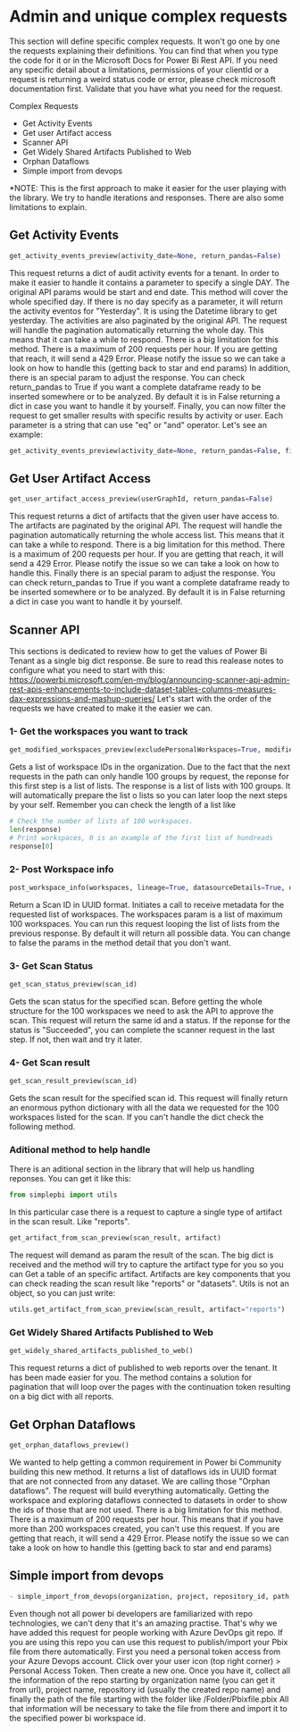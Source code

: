 # Admin and unique complex requests

This section will define specific complex requests. It won't go one by one the requests explaining their definitions. You can find that when you type the code for it or in the Microsoft Docs for Power Bi Rest API.
If you need any specific detail about a limitations, permissions of your clientId or a request is returning a weird status code or error, please check microsoft documentation first. Validate that you have what you need for the request.

Complex Requests
- Get Activity Events
- Get user Artifact access 
- Scanner API 
- Get Widely Shared Artifacts Published to Web
- Orphan Dataflows
- Simple import from devops

*NOTE: This is the first approach to make it easier for the user playing with the library. We try to handle iterations and responses. There are also some limitations to explain.

## Get Activity Events
```python
get_activity_events_preview(activity_date=None, return_pandas=False)
```
This request returns a dict of audit activity events for a tenant. In order to make it easier to handle it contains a parameter to specify a single DAY. The original API params would be start and end date. This method will cover the whole specified day. If there is no day specify as a parameter, it will return the activity eventos for "Yesterday". It is using the Datetime library to get yesterday.
The activities are also paginated by the original API. The request will handle the pagination automatically returning the whole day. This means that it can take a while to respond.
There is a big limitation for this method. There is a maximum of 200 requests per hour. If you are getting that reach, it will send a 429 Error. Please notify the issue so we can take a look on how to handle this (getting back to star and end params)
In addition, there is an special param to adjust the response. You can check return_pandas to True if you want a complete dataframe ready to be inserted somewhere or to be analyzed. By default it is in False returning a dict in case you want to handle it by yourself.
Finally, you can now filter the request to get smaller results with specific results by activity or user. Each parameter is a string that can use "eq" or "and" operator. Let's see an example:
```python
get_activity_events_preview(activity_date=None, return_pandas=False, filter_event="Activity eq 'ViewReport' and UserId eq 'ibarrau@ladataweb.com.ar'")
```

## Get User Artifact Access
```python
get_user_artifact_access_preview(userGraphId, return_pandas=False)
```
This request returns a dict of artifacts that the given user have access to. 
The artifacts are paginated by the original API. The request will handle the pagination automatically returning the whole access list. This means that it can take a while to respond.
There is a big limitation for this method. There is a maximum of 200 requests per hour. If you are getting that reach, it will send a 429 Error. Please notify the issue so we can take a look on how to handle this.
Finally there is an special param to adjust the response. You can check return_pandas to True if you want a complete dataframe ready to be inserted somewhere or to be analyzed. By default it is in False returning a dict in case you want to handle it by yourself.

## Scanner API
This sections is dedicated to review how to get the values of Power Bi Tenant as a single big dict response. 
Be sure to read this realease notes to configure what you need to start with this: https://powerbi.microsoft.com/en-my/blog/announcing-scanner-api-admin-rest-apis-enhancements-to-include-dataset-tables-columns-measures-dax-expressions-and-mashup-queries/
Let's start with the order of the requests we have created to make it the easier we can.

### 1- Get the workspaces you want to track
```python
get_modified_workspaces_preview(excludePersonalWorkspaces=True, modifiedSince=None)
```
Gets a list of workspace IDs in the organization. Due to the fact that the next requests in the path can only handle 100 groups by request, the reponse for this first step is a list of lists. 
The response is a list of lists with 100 groups. It will automatically prepare the list o lists so you can later loop the next steps by your self.
Remember you can check the length of a list like 
```python
# Check the number of lists of 100 workspaces.
len(response)
# Print workspaces, 0 is an example of the first list of hundreads
response[0]
```

### 2- Post Workspace info
```python
post_workspace_info(workspaces, lineage=True, datasourceDetails=True, datasetSchema=True, datasetExpressions=True, getArtifactUsers=True)
```
Return a Scan ID in UUID format. Initiates a call to receive metadata for the requested list of workspaces. The workspaces param is a list of maximum 100 workspaces. You can run this request looping the list of lists from the previous response.
By default it will return all possible data. You can change to false the params in the method detail that you don't want.

### 3- Get Scan Status
```python
get_scan_status_preview(scan_id)
```
Gets the scan status for the specified scan. Before getting the whole structure for the 100 workspaces we need to ask the API to approve the scan.
This request will return the same id and a status. If the reponse for the status is "Succeeded", you can complete the scanner request in the last step. If not, then wait and try it later.

### 4- Get Scan result
```python
get_scan_result_preview(scan_id)
```
Gets the scan result for the specified scan id. This request will finally return an enormous python dictionary with all the data we requested for the 100 workspaces listed for the scan.
If you can't handle the dict check the following method.

### Aditional method to help handle 
There is an aditional section in the library that will help us handling reponses. You can get it like this:
```python
from simplepbi import utils
```
In this particular case there is a request to capture a single type of artifact in the scan result. Like "reports".
```python
get_artifact_from_scan_preview(scan_result, artifact)
```
The request will demand as param the result of the scan. The big dict is received and the method will try to capture the artifact type for you so you can Get a table of an specific artifact.
Artifacts are key components that you can check reading the scan result like "reports" or "datasets".
Utils is not an object, so you can just write:
```python
utils.get_artifact_from_scan_preview(scan_result, artifact="reports")
```

### Get Widely Shared Artifacts Published to Web
```python
get_widely_shared_artifacts_published_to_web()
```
This request returns a dict of published to web reports over the tenant. It has been made easier for you. The method contains a solution for pagination that will loop over the pages with the continuation token resulting on a big dict with all reports.

## Get Orphan Dataflows
```python
get_orphan_dataflows_preview()
```
We wanted to help getting a common requirement in Power bi Community building this new method.
It returns a list of dataflows ids in UUID format that are not connected from any dataset. We are calling those "Orphan dataflows".
The request will build everything automatically. Getting the workspace and exploring dataflows connected to datasets in order to show the ids of those that are not used.
There is a big limitation for this method. There is a maximum of 200 requests per hour. This means that if you have more than 200 workspaces created, you can't use this request. If you are getting that reach, it will send a 429 Error. Please notify the issue so we can take a look on how to handle this (getting back to star and end params)

## Simple import from devops
```python
- simple_import_from_devops(organization, project, repository_id, path, devopsKey, workspace_id)
```
Even though not all power bi developers are familiarized with repo technologies, we can't deny that it's an amazing practise. 
That's why we have added this request for people working with Azure DevOps git repo. If you are using this repo you can use this request to publish/import your Pbix file from there automatically.
First you need a personal token access from your Azure Devops account. Click over your user icon (top right corner) > Personal Access Token. Then create a new one.
Once you have it, collect all the information of the repo starting by organization name (you can get it from url), project name, repository id (usually the created repo name) and finally the path of the file starting with the folder like /Folder/Pbixfile.pbix
All that information will be necessary to take the file from there and import it to the specified power bi workspace id.